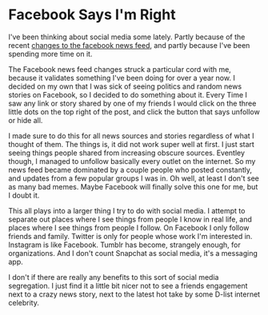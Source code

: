 # Facebook Says I'm Right

I've been thinking about social media some lately. Partly because of the recent [changes to the facebook news feed](https://www.facebook.com/zuck/posts/10104413015393571?pnref=story), and partly because I've been spending more time on it.

The Facebook news feed changes struck a particular cord with me, because it validates something I've been doing for over a year now. I decided on my own that I was sick of seeing politics and random news stories on Facebook, so I decided to do something about it. Every Time I saw any link or story shared by one of my friends I would click on the three little dots on the top right of the post, and click the button that says unfollow or hide all.

I made sure to do this for all news sources and stories regardless of what I thought of them. The things is, it did not work super well at first. I just start seeing things people shared from increasing obscure sources. Eventley though, I managed to unfollow basically every outlet on the internet. So my news feed became dominated by a couple people who posted constantly, and updates from a few popular groups I was in. Oh well, at least I don't see as many bad memes. Maybe Facebook will finally solve this one for me, but I doubt it.

This all plays into a larger thing I try to do with social media. I attempt to separate out places where I see things from people I know in real life, and places where I see things from people I follow. On Facebook I only follow friends and family. Twitter is only for people whose work I'm interested in. Instagram is like Facebook. Tumblr has become, strangely enough, for organizations. And I don't count Snapchat as social media, it's a messaging app.

I don't if there are really any benefits to this sort of social media segregation. I just find it a little bit nicer not to see a friends engagement next to a crazy news story, next to the latest hot take by some D-list internet celebrity. 

